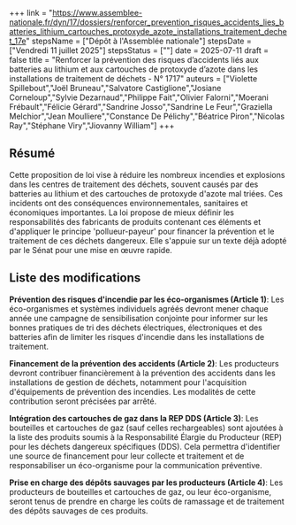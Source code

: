 +++
link = "https://www.assemblee-nationale.fr/dyn/17/dossiers/renforcer_prevention_risques_accidents_lies_batteries_lithium_cartouches_protoxyde_azote_installations_traitement_dechet_17e"
stepsName = ["Dépôt à l'Assemblée nationale"]
stepsDate = ["Vendredi 11 juillet 2025"]
stepsStatus = [""]
date = 2025-07-11
draft = false
title = "Renforcer la prévention des risques d’accidents liés aux batteries au lithium et aux cartouches de protoxyde d’azote dans les installations de traitement de déchets - N° 1717"
auteurs = ["Violette Spillebout","Joël Bruneau","Salvatore Castiglione","Josiane Corneloup","Sylvie Dezarnaud","Philippe Fait","Olivier Falorni","Moerani Frébault","Félicie Gérard","Sandrine Josso","Sandrine Le Feur","Graziella Melchior","Jean Moulliere","Constance De Pélichy","Béatrice Piron","Nicolas Ray","Stéphane Viry","Jiovanny William"]
+++

## Résumé

Cette proposition de loi vise à réduire les nombreux incendies et explosions dans les centres de traitement des déchets, souvent causés par des batteries au lithium et des cartouches de protoxyde d'azote mal triées. Ces incidents ont des conséquences environnementales, sanitaires et économiques importantes. La loi propose de mieux définir les responsabilités des fabricants de produits contenant ces éléments et d'appliquer le principe 'pollueur-payeur' pour financer la prévention et le traitement de ces déchets dangereux. Elle s'appuie sur un texte déjà adopté par le Sénat pour une mise en œuvre rapide.

## Liste des modifications

**Prévention des risques d'incendie par les éco-organismes (Article 1)**: Les éco-organismes et systèmes individuels agréés devront mener chaque année une campagne de sensibilisation conjointe pour informer sur les bonnes pratiques de tri des déchets électriques, électroniques et des batteries afin de limiter les risques d'incendie dans les installations de traitement.

**Financement de la prévention des accidents (Article 2)**: Les producteurs devront contribuer financièrement à la prévention des accidents dans les installations de gestion de déchets, notamment pour l'acquisition d'équipements de prévention des incendies. Les modalités de cette contribution seront précisées par arrêté.

**Intégration des cartouches de gaz dans la REP DDS (Article 3)**: Les bouteilles et cartouches de gaz (sauf celles rechargeables) sont ajoutées à la liste des produits soumis à la Responsabilité Élargie du Producteur (REP) pour les déchets dangereux spécifiques (DDS). Cela permettra d'identifier une source de financement pour leur collecte et traitement et de responsabiliser un éco-organisme pour la communication préventive.

**Prise en charge des dépôts sauvages par les producteurs (Article 4)**: Les producteurs de bouteilles et cartouches de gaz, ou leur éco-organisme, seront tenus de prendre en charge les coûts de ramassage et de traitement des dépôts sauvages de ces produits.

